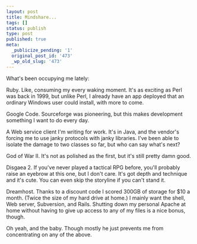 ```yaml
---
layout: post
title: Mindshare...
tags: []
status: publish
type: post
published: true
meta:
  _publicize_pending: '1'
  original_post_id: '473'
  _wp_old_slug: '473'
---
```

What's been occupying me lately:

Ruby.  Like, consuming my every waking moment.  It's as exciting as Perl was back in 1999, but unlike Perl, I already have an app deployed that an ordinary Windows user could install, with more to come.

Google Code.  Sourceforge was pioneering, but this makes development something I want to do every day.

A Web service client I'm writing for work.  It's in Java, and the vendor's forcing me to use janky protocols with janky libraries.  I've been able to isolate the damage to two classes so far, but who can say what's next?

God of War II.  It's not as polished as the first, but it's still pretty damn good.

Disgaea 2.  If you've never played a tactical RPG before, you'll probably raise an eyebrow at this one, but I don't care.  It's got depth and technique and it's cute.  You can even skip the storyline if you can't stand it.

Dreamhost.  Thanks to a discount code I scored 300GB of storage for $10 a month.  (Twice the size of my hard drive at home.)  I mainly want the shell, Web server, Subversion, and Rails.  Shutting down my personal Apache at home without having to give up access to any of my files is a nice bonus, though.

Oh yeah, and the baby.  Though mostly he just prevents me from concentrating on any of the above.
